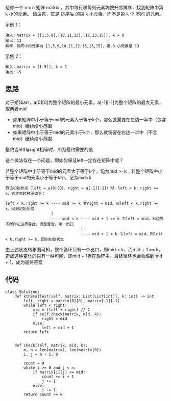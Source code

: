 给你一个 n x n 矩阵 matrix ，其中每行和每列元素均按升序排序，找到矩阵中第 k 小的元素。
请注意，它是 排序后 的第 k 小元素，而不是第 k 个 不同 的元素。

 

示例 1：

```
输入：matrix = [[1,5,9],[10,11,13],[12,13,15]], k = 8
输出：13
解释：矩阵中的元素为 [1,5,9,10,11,12,13,13,15]，第 8 小元素是 13
```



示例 2：

```
输入：matrix = [[-5]], k = 1
输出：-5
```



## 思路

对于矩阵arr，a\[0][0]为整个矩阵的最小元素，a\[-1][-1]为整个矩阵的最大元素，取两者mid

- 如果矩阵中小于等于mid的元素大于等于k个，那么就需要在左边一半中（包含mid）继续缩小范围
- 如果矩阵中小于等于mid的元素小于k个，那么就需要在右边一半中（不含mid）继续缩小范围

最终当left与right相等时，即为最终需要的值



这个做法存在一个问题，即如何保证left一定存在矩阵中呢？

若整个矩阵中小于等于mid的元素大于等于k个，记为mid >=k；若整个矩阵中小于等于mid的元素小于等于k个，记为mid<k

```
假设初始状态（left = a[0][0]，right = a[-1][-1]）时，left < k，right >= k，则状态转移图如下：

left < k,right >= k ---- mid >= k 令right = mid，则left < k,right >= k，回到初始状态
			        |
			 		---- mid < k ---- mid + 1 == k 令left = mid，右边界不断向左边界靠拢，直至重合，唯一出口
			 					 |
			 			         ---- mid + 1 < k 令left = mid，则left < k,right >= k，回到初始状态
```

由上述状态转移图可知，整个循环只有一个出口，即mid < k，而mid + 1 == k，造成这种变化的只有一种可能，即mid + 1存在矩阵中，最终循环也会收缩到mid + 1，成为最终答案



## 代码

```
class Solution:
    def kthSmallest(self, matrix: List[List[int]], k: int) -> int:
        left, right = matrix[0][0], matrix[-1][-1]
        while left < right:
            mid = (left + right) // 2
            if self.check(matrix, mid, k):
                right = mid
            else:
                left = mid + 1
        return left


    def check(self, matrix, mid, k):
        m, n = len(matrix), len(matrix[0])
        i, j = m - 1, 0

        count = 0
        while i >= 0 and j < n:
            if matrix[i][j] <= mid:
                count += i + 1
                j += 1
            else:
                i -= 1
        return count >= k
```

